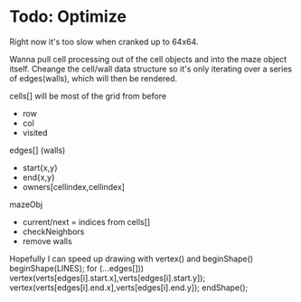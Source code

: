 # Todo: Optimize
Right now it's too slow when cranked up to 64x64.

Wanna pull cell processing out of the cell objects and into the maze object itself.  Cheange the cell/wall data structure so it's only iterating over a series of edges(walls), which will then be rendered.

cells[] will be most of the grid from before
- row
- col
- visited

edges[] (walls)
- start{x,y}
- end{x,y}
- owners[cellindex,cellindex]
  
mazeObj
- current/next = indices from cells[]
- checkNeighbors
- remove walls

Hopefully I can speed up drawing with vertex() and beginShape()
beginShape(LINES);
  for (...edges[]))
  vertex(verts[edges[i].start.x],verts[edges[i].start.y]);
  vertex(verts[edges[i].end.x],verts[edges[i].end.y]);
endShape();
